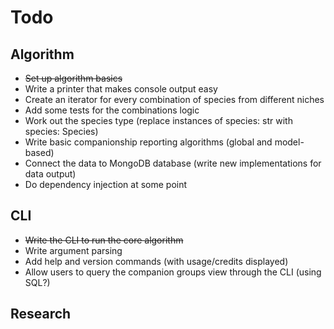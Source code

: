 # Todo

## Algorithm
- ~~Set up algorithm basics~~
- Write a printer that makes console output easy
- Create an iterator for every combination of species from different niches
- Add some tests for the combinations logic
- Work out the species type (replace instances of species: str with species: Species)
- Write basic companionship reporting algorithms (global and model-based)
- Connect the data to MongoDB database (write new implementations for data output)
- Do dependency injection at some point

## CLI
- ~~Write the CLI to run the core algorithm~~
- Write argument parsing
- Add help and version commands (with usage/credits displayed)
- Allow users to query the companion groups view through the CLI (using SQL?)

## Research